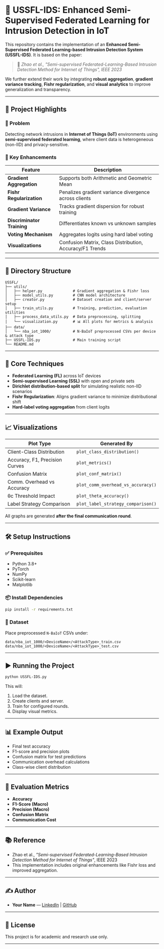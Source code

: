 # 🚨 USSFL-IDS: Enhanced Semi-Supervised Federated Learning for Intrusion Detection in IoT

This repository contains the implementation of an **Enhanced Semi-Supervised Federated Learning-based Intrusion Detection System (USSFL-IDS)**. It is based on the paper:

> 📄 *Zhao et al., "Semi-supervised Federated-Learning-Based Intrusion Detection Method for Internet of Things", IEEE 2023*

We further extend their work by integrating **robust aggregation**, **gradient variance tracking**, **Fishr regularization**, and **visual analytics** to improve generalization and transparency.

---

## 📌 Project Highlights

### 🔐 Problem

Detecting network intrusions in **Internet of Things (IoT)** environments using **semi-supervised federated learning**, where client data is heterogeneous (non-IID) and privacy-sensitive.

### 🚀 Key Enhancements

| Feature                    | Description                                              |
| -------------------------- | -------------------------------------------------------- |
| **Gradient Aggregation**   | Supports both Arithmetic and Geometric Mean              |
| **Fishr Regularization**   | Penalizes gradient variance divergence across clients    |
| **Gradient Variance**      | Tracks gradient dispersion for robust training           |
| **Discriminator Training** | Differentiates known vs unknown samples                  |
| **Voting Mechanism**       | Aggregates logits using hard label voting                |
| **Visualizations**         | Confusion Matrix, Class Distribution, Accuracy/F1 Trends |

---

## 📂 Directory Structure

```
USSFL/
├── utils/
│   ├── helper.py              # Gradient aggregation & Fishr loss
│   ├── model_utils.py         # CNN model architecture
│   ├── creator.py             # Dataset creation and client/server setup
│   ├── train_utils.py         # Training, prediction, evaluation utilities
│   ├── process_data_utils.py  # Data preprocessing, splitting
│   └── visualization.py       # 📊 All plots for metrics & analysis
├── data/
│   └── nba_iot_1000/          # N-BaIoT preprocessed CSVs per device & attack type
├── USSFL-IDS.py               # Main training script
└── README.md
```

---

## 🧠 Core Techniques

* **Federated Learning (FL)** across IoT devices
* **Semi-supervised Learning (SSL)** with open and private sets
* **Dirichlet distribution-based split** for simulating realistic non-IID scenarios
* **Fishr Regularization**: Aligns gradient variance to minimize distributional shift
* **Hard-label voting aggregation** from client logits

---

## 📈 Visualizations

| Plot Type                      | Generated By                       |
| ------------------------------ | ---------------------------------- |
| Client-Class Distribution      | `plot_class_distribution()`        |
| Accuracy, F1, Precision Curves | `plot_metrics()`                   |
| Confusion Matrix               | `plot_conf_matrix()`               |
| Comm. Overhead vs Accuracy     | `plot_comm_overhead_vs_accuracy()` |
| θc Threshold Impact            | `plot_theta_accuracy()`            |
| Label Strategy Comparison      | `plot_label_strategy_comparison()` |

All graphs are generated **after the final communication round**.

---

## 🛠 Setup Instructions

### ✅ Prerequisites

* Python 3.8+
* PyTorch
* NumPy
* Scikit-learn
* Matplotlib

### 📦 Install Dependencies

```bash
pip install -r requirements.txt
```

### 📁 Dataset

Place preprocessed `N-BaIoT` CSVs under:

```
data/nba_iot_1000/<DeviceName>/<AttackType>_train.csv
data/nba_iot_1000/<DeviceName>/<AttackType>_test.csv
```

---

## ▶️ Running the Project

```bash
python USSFL-IDS.py
```

This will:

1. Load the dataset.
2. Create clients and server.
3. Train for configured rounds.
4. Display visual metrics.

---

## 📊 Example Output

* Final test accuracy
* F1-score and precision plots
* Confusion matrix for test predictions
* Communication overhead calculations
* Class-wise client distribution

---

## 🧪 Evaluation Metrics

* **Accuracy**
* **F1-Score (Macro)**
* **Precision (Macro)**
* **Confusion Matrix**
* **Communication Cost**

---

## 📚 Reference

* Zhao et al., *"Semi-supervised Federated-Learning-Based Intrusion Detection Method for Internet of Things"*, IEEE 2023
* This implementation includes original enhancements like Fishr loss and improved aggregation.

---

## ✍️ Author

* **Your Name** — [LinkedIn](#) | [GitHub](#)

---

## 📌 License

This project is for academic and research use only.

---
